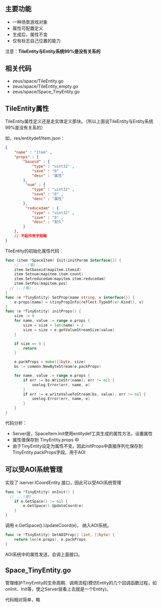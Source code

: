 ## 主要功能

  - 一种场景游戏对象
  - 属性可配置定义
  - 生成后，属性不变
  - 仅有标志自己位置的能力

注意：**TileEntity与Entity系统99%是没有关系的**

## 相关代码
  - zeus/space/TileEntity.go
  - zeus/space/TileEntity_empty.go
  - zeus/space/Space_TinyEntity.go


## TileEntity属性

TileEntity属性定义还是走实体定义那块。（所以上面说TileEntity与Entity系统99%是没有关系的）

如，res/entitydef/Item.json：

```json
{
    "name" : "Item" ,
    "props" : {
        "baseid" : {
            "type" : "uint32" ,
            "save" : "0" ,
            "desc" : "属性"
        },
		 "num" : {
            "type" : "uint32" ,
            "save" : "0" ,
            "desc" : "属性"
        },
		 "reducedam" : {
            "type" : "uint32" ,
            "save" : "0" ,
            "desc" : "耐久"
        }
    },
    // 不起作用字段略
}
```

TileEntity的初始化属性代码：

```go
func (item *SpaceItem) Init(initParam interface{}) {
	// ...(略)...
	item.Setbaseid(mapitem.itemid)
	item.Setnum(mapitem.item.count)
	item.Setreducedam(mapitem.item.reducedam)
	item.SetPos(mapitem.pos)
  // ...(略)...
}
func (e *TinyEntity) SetProp(name string, v interface{}) {
	e.props[name] = &tinyPropInfo{reflect.TypeOf(v).Kind(), v}
}
func (e *TinyEntity) initProps() {
	size := 0
	for name, value := range e.props {
		size = size + len(name) + 2
		size = size + e.getValueStreamSize(value)
	}

	if size == 0 {
		return
	}

	e.packProps = make([]byte, size)
	bs := common.NewByteStream(e.packProps)

	for name, value := range e.props {
		if err := bs.WriteStr(name); err != nil {
			seelog.Error(err, name, e)
		}
		if err := e.writeValueToStream(bs, value); err != nil {
			seelog.Error(err, name, e)
		}
	}
}
```

代码分析：
  - Server层，SpaceItem.Init使用entitydef工具生成的属性方法，设置属性
  - 属性值保存到 TinyEntity.props 中
  - 由于TinyEntity设定为属性不变。因此initProps中直接序列化保存到TinyEntity.packProps字段。用于AOI


## 可以受AOI系统管理

实现了 iserver.ICoordEntity 接口，因此可以受AOI系统管理

```go
func (e *TinyEntity) onInit() {
  // ...(略)...
	if e.GetSpace() != nil {
		e.GetSpace().UpdateCoord(e)
	}
}
```

调用 e.GetSpace().UpdateCoord(e)， 纳入AOI系统。


```go
func (e *TinyEntity) GetAOIProp() (int, []byte) {
	return len(e.props), e.packProps
}
```

AOI系统中的属性发送，会调上面接口。


## Space_TinyEntity.go

管理维护TinyEntity的生命周期、调用流程(模仿Entity的几个回调函数过程，如 onInit、Init等，使之Server层看上去就是一个Entity)。

代码相对简单，略
